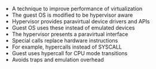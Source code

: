 -  A technique to improve performance of virtualization
-  The guest OS is modified to be hypervisor aware  
-  Hypervisor provides paravirtual device drivers and APIs  
-  Guest OS uses these instead of emulated devices  
- The hypervisor presents a paravirtual interface  
- Special calls replace hardware instructions  
- For example, hypercalls instead of SYSCALL  
- Guest uses hypercall for CPU mode transitions  
- Avoids traps and emulation overhead
